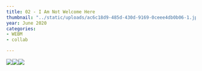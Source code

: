 ```yaml
---
title: 02 - I Am Not Welcome Here
thumbnail: "../static/uploads/ac6c18d9-485d-430d-9169-0ceee4db0b06-1.jpg"
year: June 2020
categories:
- WEBM
- collab

---
```

![](https://cdn.discordapp.com/attachments/672305339647000599/719434963144933436/NuTwitter.gif)![](https://cdn.discordapp.com/attachments/672305339647000599/714052681588670514/AfronautT.gif)![](https://cdn.discordapp.com/attachments/672305339647000599/714052013138378772/Sun-Ra.gif)